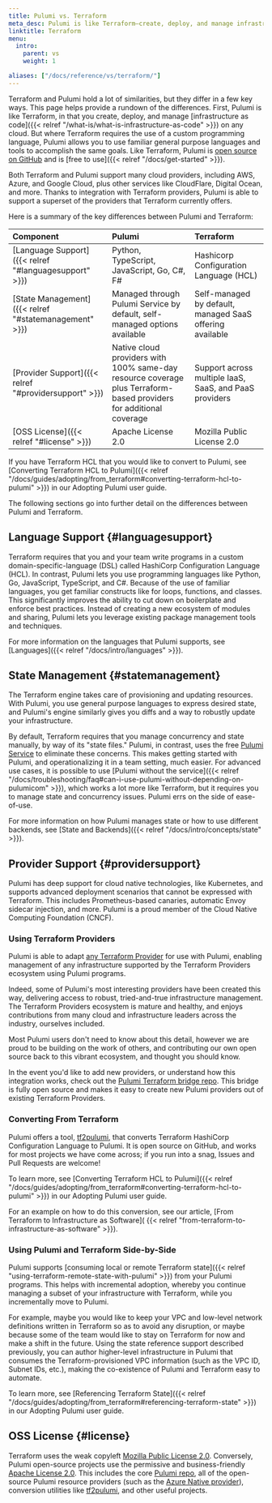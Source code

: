 ```yaml
---
title: Pulumi vs. Terraform
meta_desc: Pulumi is like Terraform—create, deploy, and manage infrastructure as code on any cloud. But unlike Terraform you can use familiar languages and tools.
linktitle: Terraform
menu:
  intro:
    parent: vs
    weight: 1

aliases: ["/docs/reference/vs/terraform/"]
---
```


Terraform and Pulumi hold a lot of similarities, but they differ in a few key ways. This page helps provide a rundown of the differences. First, Pulumi is like Terraform, in that you create, deploy, and manage [infrastructure as code]({{< relref "/what-is/what-is-infrastructure-as-code" >}}) on any cloud. But where
Terraform requires the use of a custom programming language, Pulumi allows you to use familiar general purpose languages and tools to accomplish the same goals. Like Terraform, Pulumi is
[open source on GitHub](https://github.com/pulumi/pulumi) and is [free to use]({{< relref "/docs/get-started" >}}).

Both Terraform and Pulumi support many cloud providers, including AWS, Azure, and Google Cloud,
plus other services like CloudFlare, Digital Ocean, and more. Thanks to integration with Terraform providers, Pulumi
is able to support a superset of the providers that Terraform currently offers.

Here is a summary of the key differences between Pulumi and Terraform:

| **Component** | **Pulumi** | **Terraform** |
| :--- | :--- | :--- |
| [Language Support]({{< relref "#languagesupport" >}}) | Python, TypeScript, JavaScript, Go, C#, F# | Hashicorp Configuration Language (HCL) |
| [State Management]({{< relref "#statemanagement" >}}) | Managed through Pulumi Service by default, self-managed options available | Self-managed by default, managed SaaS offering available |
| [Provider Support]({{< relref "#providersupport" >}}) | Native cloud providers with 100% same-day resource coverage plus Terraform-based providers for additional coverage | Support across multiple IaaS, SaaS, and PaaS providers |
| [OSS License]({{< relref "#license" >}}) | Apache License 2.0 | Mozilla Public License 2.0 |

If you have Terraform HCL that you would like to convert to Pulumi, see [Converting Terraform HCL to Pulumi]({{< relref "/docs/guides/adopting/from_terraform#converting-terraform-hcl-to-pulumi" >}}) in our Adopting Pulumi user guide.

The following sections go into further detail on the differences between Pulumi and Terraform.

## Language Support {#languagesupport}

Terraform requires that you and your team write programs in a custom domain-specific-language (DSL) called HashiCorp Configuration Language
(HCL). In contrast, Pulumi lets you use programming languages like Python, Go, JavaScript, TypeScript, and C#. Because of the use of familiar languages, you get familiar constructs like for loops, functions, and classes. This significantly improves the ability to cut down on boilerplate and enforce best practices. Instead of creating
a new ecosystem of modules and sharing, Pulumi lets you leverage existing package management tools and techniques.

For more information on the languages that Pulumi supports, see [Languages]({{< relref "/docs/intro/languages" >}}).

## State Management {#statemanagement}

The Terraform engine takes care of provisioning and updating resources. With Pulumi, you use general
purpose languages to express desired state, and Pulumi's engine similarly gives you diffs and a way to robustly update
your infrastructure.

By default, Terraform requires that you manage concurrency and state manually, by way of its "state files." Pulumi,
in contrast, uses the free [Pulumi Service](https://app.pulumi.com) to eliminate these concerns. This makes getting started with
Pulumi, and operationalizing it in a team setting, much easier. For advanced use cases, it is possible to use
[Pulumi without the service]({{< relref "/docs/troubleshooting/faq#can-i-use-pulumi-without-depending-on-pulumicom" >}}),
which works a lot more like Terraform, but it requires you to manage state and concurrency issues. Pulumi errs on the side of ease-of-use.

For more information on how Pulumi manages state or how to use different backends, see [State and Backends]({{< relref "/docs/intro/concepts/state" >}}).

## Provider Support {#providersupport}

Pulumi has deep support for cloud native technologies, like Kubernetes, and supports advanced deployment
scenarios that cannot be expressed with Terraform. This includes Prometheus-based canaries, automatic Envoy
sidecar injection, and more. Pulumi is a proud member of the Cloud Native Computing Foundation (CNCF).

### Using Terraform Providers

Pulumi is able to adapt [any Terraform Provider](https://github.com/terraform-providers) for use with Pulumi, enabling
management of any infrastructure supported by the Terraform Providers ecosystem using Pulumi programs.

Indeed, some of Pulumi's most interesting providers have been created this way, delivering access to robust,
tried-and-true infrastructure management.  The Terraform Providers ecosystem is mature and healthy, and enjoys
contributions from many cloud and infrastructure leaders across the industry, ourselves included.

Most Pulumi users don't need to know about this detail, however we are proud to be building on the work of others,
and contributing our own open source back to this vibrant ecosystem, and thought you should know.

In the event you'd like to add new providers, or understand how this integration works, check out the
[Pulumi Terraform bridge repo](https://github.com/pulumi/pulumi-terraform-bridge).  This bridge is fully open source and
makes it easy to create new Pulumi providers out of existing Terraform Providers.

### Converting From Terraform

Pulumi offers a tool, [tf2pulumi](https://github.com/pulumi/tf2pulumi), that converts Terraform HashiCorp Configuration Language to Pulumi. It is
open source on GitHub, and works for most projects we have come across; if you run into a snag, Issues and Pull
Requests are welcome!

To learn more, see [Converting Terraform HCL to Pulumi]({{< relref "/docs/guides/adopting/from_terraform#converting-terraform-hcl-to-pulumi" >}}) in our Adopting Pulumi user guide.

For an example on how to do this conversion, see our article, [From Terraform to Infrastructure as Software](
{{< relref "from-terraform-to-infrastructure-as-software" >}}).

### Using Pulumi and Terraform Side-by-Side

Pulumi supports [consuming local or remote Terraform state]({{< relref "using-terraform-remote-state-with-pulumi" >}}) from your Pulumi programs. This helps with
incremental adoption, whereby you continue managing a subset of your infrastructure with Terraform, while you incrementally move to Pulumi.

For example, maybe you would like to keep your VPC and low-level network definitions written in Terraform so as to
avoid any disruption, or maybe because some of the team would like to stay on Terraform for now and make a shift in the future. Using the
state reference support described previously, you can author higher-level infrastructure in Pulumi that consumes the
Terraform-provisioned VPC information (such as the VPC ID, Subnet IDs, etc.), making the co-existence of Pulumi and Terraform easy to automate.

To learn more, see [Referencing Terraform State]({{< relref "/docs/guides/adopting/from_terraform#referencing-terraform-state" >}}) in our Adopting Pulumi user guide.

## OSS License {#license}

Terraform uses the weak copyleft [Mozilla Public License 2.0](https://github.com/hashicorp/terraform/blob/main/LICENSE). Conversely, Pulumi open-source projects use the permissive and business-friendly [Apache License 2.0](https://github.com/pulumi/pulumi/blob/master/LICENSE). This includes the core [Pulumi repo](https://github.com/pulumi/pulumi), all of the open-source Pulumi resource providers (such as the [Azure Native provider](https://github.com/pulumi/pulumi-azure-native)), conversion utilities like [tf2pulumi](https://github.com/pulumi/tf2pulumi), and other useful projects.
